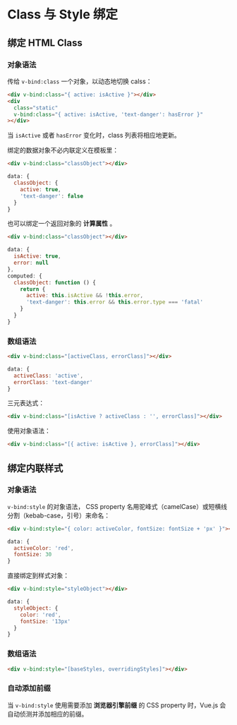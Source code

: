 # Class 与 Style 绑定

## 绑定 HTML Class

### 对象语法

传给 `v-bind:class` 一个对象，以动态地切换 calss：

```html
<div v-bind:class="{ active: isActive }"></div>
<div
  class="static"
  v-bind:class="{ active: isActive, 'text-danger': hasError }"
></div>
```

当 `isActive` 或者 `hasError` 变化时，class 列表将相应地更新。

绑定的数据对象不必内联定义在模板里：

```html
<div v-bind:class="classObject"></div>
```

```js
data: {
  classObject: {
    active: true,
    'text-danger': false
  }
}
```

也可以绑定一个返回对象的 **计算属性** 。

```html
<div v-bind:class="classObject"></div>
```

```js
data: {
  isActive: true,
  error: null
},
computed: {
  classObject: function () {
    return {
      active: this.isActive && !this.error,
      'text-danger': this.error && this.error.type === 'fatal'
    }
  }
}
```

### 数组语法

```html
<div v-bind:class="[activeClass, errorClass]"></div>
```

```js
data: {
  activeClass: 'active',
  errorClass: 'text-danger'
}
```

三元表达式：

```html
<div v-bind:class="[isActive ? activeClass : '', errorClass]"></div>
```

使用对象语法：

```html
<div v-bind:class="[{ active: isActive }, errorClass]"></div>
```

## 绑定内联样式

### 对象语法

`v-bind:style` 的对象语法， CSS property 名用驼峰式（camelCase）或短横线分割（kebab-case，引号）来命名：

```html
<div v-bind:style="{ color: activeColor, fontSize: fontSize + 'px' }"></div>
```

```js
data: {
  activeColor: 'red',
  fontSize: 30
}
```

直接绑定到样式对象：

```html
<div v-bind:style="styleObject"></div>
```

```js
data: {
  styleObject: {
    color: 'red',
    fontSize: '13px'
  }
}
```

### 数组语法

```html
<div v-bind:style="[baseStyles, overridingStyles]"></div>
```

### 自动添加前缀

当 `v-bind:style` 使用需要添加 **浏览器引擎前缀** 的 CSS property 时，Vue.js 会自动侦测并添加相应的前缀。 